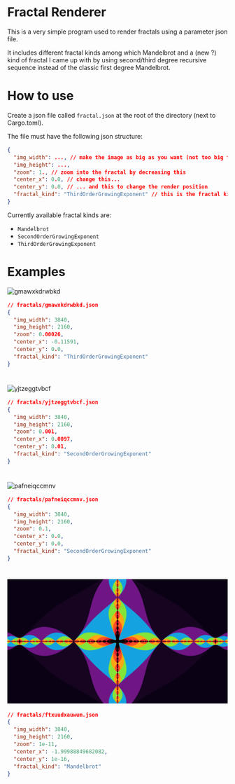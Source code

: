 # Fractal Renderer

This is a very simple program used to render fractals using a parameter json file.

It includes different fractal kinds among which Mandelbrot and a (new ?) kind of fractal I came up with by using second/third degree recursive sequence instead of the classic first degree Mandelbrot.

# How to use

Create a json file called `fractal.json` at the root of the directory (next to Cargo.toml).

The file must have the following json structure:

```json
{
  "img_width": ..., // make the image as big as you want (not too big tho)
  "img_height": ...,
  "zoom": 1., // zoom into the fractal by decreasing this
  "center_x": 0.0, // change this...
  "center_y": 0.0, // ... and this to change the render position
  "fractal_kind": "ThirdOrderGrowingExponent" // this is the fractal kind
}
```

Currently available fractal kinds are:

- `Mandelbrot`
- `SecondOrderGrowingExponent`
- `ThirdOrderGrowingExponent`

# Examples

![gmawxkdrwbkd](./fractals/gmawxkdrwbkd.png)

```json
// fractals/gmawxkdrwbkd.json
{
  "img_width": 3840,
  "img_height": 2160,
  "zoom": 0.00026,
  "center_x": -0.11591,
  "center_y": 0.0,
  "fractal_kind": "ThirdOrderGrowingExponent"
}
```

#

![yjtzeggtvbcf](./fractals/yjtzeggtvbcf.png)

```json
// fractals/yjtzeggtvbcf.json
{
  "img_width": 3840,
  "img_height": 2160,
  "zoom": 0.001,
  "center_x": 0.0097,
  "center_y": 0.01,
  "fractal_kind": "SecondOrderGrowingExponent"
}
```

#

![pafneiqccmnv](./fractals/pafneiqccmnv.png)

```json
// fractals/pafneiqccmnv.json
{
  "img_width": 3840,
  "img_height": 2160,
  "zoom": 0.1,
  "center_x": 0.0,
  "center_y": 0.0,
  "fractal_kind": "SecondOrderGrowingExponent"
}
```

#

![ftxuudxauwum](./fractals/ftxuudxauwum.png)

```json
// fractals/ftxuudxauwum.json
{
  "img_width": 3840,
  "img_height": 2160,
  "zoom": 1e-11,
  "center_x": -1.99988849682082,
  "center_y": 1e-16,
  "fractal_kind": "Mandelbrot"
}
```
